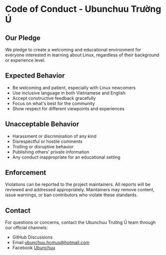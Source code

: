 # Code of Conduct - Ubunchuu Trường Ú

## Our Pledge

We pledge to create a welcoming and educational environment for everyone interested in learning about Linux, regardless of their background or experience level.

## Expected Behavior

* Be welcoming and patient, especially with Linux newcomers
* Use inclusive language in both Vietnamese and English
* Accept constructive feedback gracefully
* Focus on what's best for the community
* Show respect for different viewpoints and experiences

## Unacceptable Behavior

* Harassment or discrimination of any kind
* Disrespectful or hostile comments
* Trolling or disruptive behavior
* Publishing others' private information
* Any conduct inappropriate for an educational setting

## Enforcement

Violations can be reported to the project maintainers. All reports will be reviewed and addressed appropriately. Maintainers may remove content, issue warnings, or ban contributors who violate these standards.

## Contact

For questions or concerns, contact the Ubunchuu Trường Ú team through our official channels:

- GitHub Discussions
- Email [ubunchuu.hcmus@hotmail.com](mailto:ubunchuu.hcmus@hotmail.com)
- Facebook [Ubunchuu](https://www.facebook.com/ubunchuu.club.hcmus)
